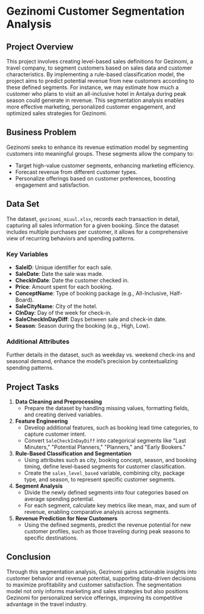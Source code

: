 <h1>Gezinomi Customer Segmentation Analysis</h1>

<h2>Project Overview</h2>
<p>
This project involves creating level-based sales definitions for Gezinomi, a travel company, to segment customers based on sales data and customer characteristics. By implementing a rule-based classification model, the project aims to predict potential revenue from new customers according to these defined segments. For instance, we may estimate how much a customer who plans to visit an all-inclusive hotel in Antalya during peak season could generate in revenue. This segmentation analysis enables more effective marketing, personalized customer engagement, and optimized sales strategies for Gezinomi.
</p>

<h2>Business Problem</h2>
<p>
Gezinomi seeks to enhance its revenue estimation model by segmenting customers into meaningful groups. These segments allow the company to:
</p>
<ul>
    <li>Target high-value customer segments, enhancing marketing efficiency.</li>
    <li>Forecast revenue from different customer types.</li>
    <li>Personalize offerings based on customer preferences, boosting engagement and satisfaction.</li>
</ul>

<h2>Data Set</h2>
<p>
The dataset, <code>gezinomi_miuul.xlsx</code>, records each transaction in detail, capturing all sales information for a given booking. Since the dataset includes multiple purchases per customer, it allows for a comprehensive view of recurring behaviors and spending patterns.
</p>

<h3>Key Variables</h3>
<ul>
    <li><b>SaleID</b>: Unique identifier for each sale.</li>
    <li><b>SaleDate</b>: Date the sale was made.</li>
    <li><b>CheckInDate</b>: Date the customer checked in.</li>
    <li><b>Price</b>: Amount spent for each booking.</li>
    <li><b>ConceptName</b>: Type of booking package (e.g., All-Inclusive, Half-Board).</li>
    <li><b>SaleCityName</b>: City of the hotel.</li>
    <li><b>CInDay</b>: Day of the week for check-in.</li>
    <li><b>SaleCheckInDayDiff</b>: Days between sale and check-in date.</li>
    <li><b>Season</b>: Season during the booking (e.g., High, Low).</li>
</ul>

<h3>Additional Attributes</h3>
<p>
Further details in the dataset, such as weekday vs. weekend check-ins and seasonal demand, enhance the model’s precision by contextualizing spending patterns.
</p>

<h2>Project Tasks</h2>
<ol>
    <li><b>Data Cleaning and Preprocessing</b>
        <ul>
            <li>Prepare the dataset by handling missing values, formatting fields, and creating derived variables.</li>
        </ul>
    </li>
    <li><b>Feature Engineering</b>
        <ul>
            <li>Develop additional features, such as booking lead time categories, to capture customer intent.</li>
            <li>Convert <code>SaleCheckInDayDiff</code> into categorical segments like "Last Minuters," "Potential Planners," "Planners," and "Early Bookers."</li>
        </ul>
    </li>
    <li><b>Rule-Based Classification and Segmentation</b>
        <ul>
            <li>Using attributes such as city, booking concept, season, and booking timing, define level-based segments for customer classification.</li>
            <li>Create the <code>sales_level_based</code> variable, combining city, package type, and season, to represent specific customer segments.</li>
        </ul>
    </li>
    <li><b>Segment Analysis</b>
        <ul>
            <li>Divide the newly defined segments into four categories based on average spending potential.</li>
            <li>For each segment, calculate key metrics like mean, max, and sum of revenue, enabling comparative analysis across segments.</li>
        </ul>
    </li>
    <li><b>Revenue Prediction for New Customers</b>
        <ul>
            <li>Using the defined segments, predict the revenue potential for new customer profiles, such as those traveling during peak seasons to specific destinations.</li>
        </ul>
    </li>
</ol>

<h2>Conclusion</h2>
<p>
Through this segmentation analysis, Gezinomi gains actionable insights into customer behavior and revenue potential, supporting data-driven decisions to maximize profitability and customer satisfaction. The segmentation model not only informs marketing and sales strategies but also positions Gezinomi for personalized service offerings, improving its competitive advantage in the travel industry.
</p>
